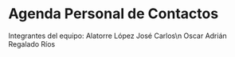 # Agenda Personal de Contactos

Integrantes del equipo:
Alatorre López José Carlos\n
Oscar Adrián Regalado Ríos
